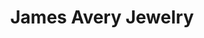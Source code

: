 ---
title: "James Avery Jewelry"
url: /san-antonio/james-avery-jewelry-interstate-10-west/
shop: Schmuck
---